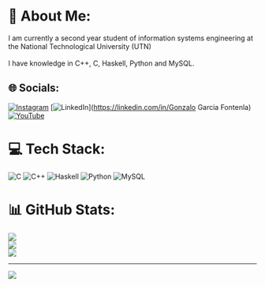 # 💫 About Me:
I am currently a second year student of information systems engineering at the National Technological University (UTN)<br><br>I have knowledge in C++, C, Haskell, Python and MySQL.


## 🌐 Socials:
[![Instagram](https://img.shields.io/badge/Instagram-%23E4405F.svg?logo=Instagram&logoColor=white)](https://instagram.com/gonzagarcia.f) [![LinkedIn](https://img.shields.io/badge/LinkedIn-%230077B5.svg?logo=linkedin&logoColor=white)](https://linkedin.com/in/Gonzalo Garcia Fontenla) [![YouTube](https://img.shields.io/badge/YouTube-%23FF0000.svg?logo=YouTube&logoColor=white)](https://youtube.com/@gongarfon2353) 

# 💻 Tech Stack:
![C](https://img.shields.io/badge/c-%2300599C.svg?style=for-the-badge&logo=c&logoColor=white) ![C++](https://img.shields.io/badge/c++-%2300599C.svg?style=for-the-badge&logo=c%2B%2B&logoColor=white) ![Haskell](https://img.shields.io/badge/Haskell-5e5086?style=for-the-badge&logo=haskell&logoColor=white) ![Python](https://img.shields.io/badge/python-3670A0?style=for-the-badge&logo=python&logoColor=ffdd54) ![MySQL](https://img.shields.io/badge/mysql-%2300000f.svg?style=for-the-badge&logo=mysql&logoColor=white)
# 📊 GitHub Stats:
![](https://github-readme-stats.vercel.app/api?username=GonGarciaFontenla&theme=dark&hide_border=false&include_all_commits=false&count_private=false)<br/>
![](https://github-readme-streak-stats.herokuapp.com/?user=GonGarciaFontenla&theme=dark&hide_border=false)<br/>
![](https://github-readme-stats.vercel.app/api/top-langs/?username=GonGarciaFontenla&theme=dark&hide_border=false&include_all_commits=false&count_private=false&layout=compact)

---
[![](https://visitcount.itsvg.in/api?id=GonGarciaFontenla&icon=0&color=0)](https://visitcount.itsvg.in)

<!-- Proudly created with GPRM ( https://gprm.itsvg.in ) -->
